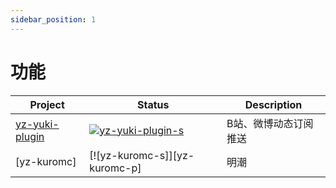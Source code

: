 ```yaml
---
sidebar_position: 1
---
```


# 功能

| Project          | Status                                  | Description           |
| ---------------- | --------------------------------------- | --------------------- |
| [yz-yuki-plugin] | [![yz-yuki-plugin-s]][yz-yuki-plugin-p] | B站、微博动态订阅推送 |
| [yz-kuromc]      | [![yz-kuromc-s]][yz-kuromc-p]           | 明潮                  |

[yz-yuki-plugin]: https://github.com/snowtafir/yuki-plugin
[yz-yuki-plugin-s]: https://img.shields.io/npm/v/yz-yuki-plugin.svg
[yz-yuki-plugin-p]: https://www.npmjs.com/package/yz-yuki-plugin
[yz-kuromc-plugin]: https://github.com/loneyclown/kuromc-plugin
[yz-kuromc-plugin-s]: https://img.shields.io/npm/v/yz-kuromc.svg
[yz-kuromc-plugin-p]: https://www.npmjs.com/package/yz-kuromc
